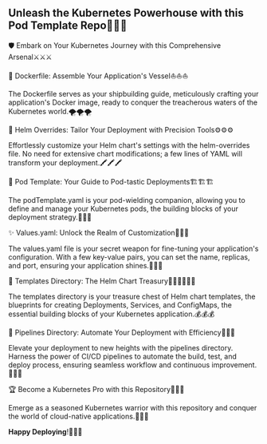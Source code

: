 ## Unleash the Kubernetes Powerhouse with this Pod Template Repo🚀🚀🚀

🛡️ Embark on Your Kubernetes Journey with this Comprehensive Arsenal⚔️⚔️⚔️

🐳 Dockerfile: Assemble Your Application's Vessel⛵️⛵️⛵️

The Dockerfile serves as your shipbuilding guide, meticulously crafting your application's Docker image, ready to conquer the treacherous waters of the Kubernetes world.🌪️🌪️🌪️

🔧 Helm Overrides: Tailor Your Deployment with Precision Tools⚙️⚙️⚙️

Effortlessly customize your Helm chart's settings with the helm-overrides file. No need for extensive chart modifications; a few lines of YAML will transform your deployment.🖍️🖍️🖍️

🐉 Pod Template: Your Guide to Pod-tastic Deployments🏗️🏗️🏗️

The podTemplate.yaml is your pod-wielding companion, allowing you to define and manage your Kubernetes pods, the building blocks of your deployment strategy.🏢🏢🏢

✨ Values.yaml: Unlock the Realm of Customization🔑🔑🔑

The values.yaml file is your secret weapon for fine-tuning your application's configuration. With a few key-value pairs, you can set the name, replicas, and port, ensuring your application shines.💎💎💎

🏦 Templates Directory: The Helm Chart Treasury👷‍♀️👷‍♀️👷‍♀️

The templates directory is your treasure chest of Helm chart templates, the blueprints for creating Deployments, Services, and ConfigMaps, the essential building blocks of your Kubernetes application.💰💰💰

🦾 Pipelines Directory: Automate Your Deployment with Efficiency🤖🤖🤖

Elevate your deployment to new heights with the pipelines directory. Harness the power of CI/CD pipelines to automate the build, test, and deploy process, ensuring seamless workflow and continuous improvement.🚀🚀🚀

🏆 Become a Kubernetes Pro with this Repository🥷🥷🥷

Emerge as a seasoned Kubernetes warrior with this repository and conquer the world of cloud-native applications.🎉🎉🎉

**Happy Deploying**!🚀🚀🚀
